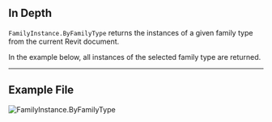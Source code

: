 ## In Depth
`FamilyInstance.ByFamilyType` returns the instances of a given family type from the current Revit document.

In the example below, all instances of the selected family type are returned.

___
## Example File

![FamilyInstance.ByFamilyType](./Revit.Elements.FamilyInstance.ByFamilyType_img.jpg)